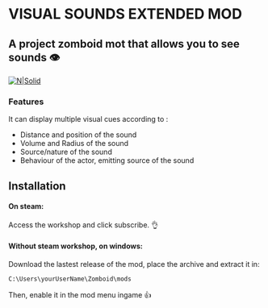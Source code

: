 # VISUAL SOUNDS EXTENDED MOD
## A project zomboid mot that allows you to see sounds 👁️

[![N|Solid](https://i.imgur.com/1shAWc3.png)](https://steamcommunity.com/sharedfiles/filedetails/?id=3141868620&tscn=1707041543)
### Features
It can display multiple visual cues according to :
- Distance and position of the sound
- Volume and Radius of the sound
- Source/nature of the sound
- Behaviour of the actor, emitting source of the sound

## Installation
#### On steam:
Access the workshop and click subscribe. 👌

#### Without steam workshop, on windows:
Download the lastest release of the mod, place the archive and extract it in:
```sh
C:\Users\yourUserName\Zomboid\mods
```
Then, enable it in the mod menu ingame 👍
